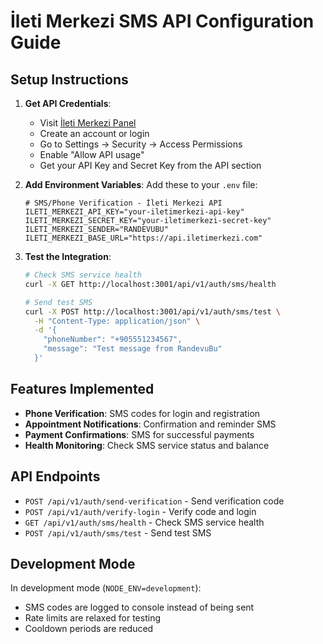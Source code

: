 # İleti Merkezi SMS API Configuration Guide

## Setup Instructions

1. **Get API Credentials**:
   - Visit [İleti Merkezi Panel](https://panel.iletimerkezi.com/)
   - Create an account or login
   - Go to Settings → Security → Access Permissions
   - Enable "Allow API usage"
   - Get your API Key and Secret Key from the API section

2. **Add Environment Variables**:
   Add these to your `.env` file:
   ```env
   # SMS/Phone Verification - İleti Merkezi API
   ILETI_MERKEZI_API_KEY="your-iletimerkezi-api-key"
   ILETI_MERKEZI_SECRET_KEY="your-iletimerkezi-secret-key"
   ILETI_MERKEZI_SENDER="RANDEVUBU"
   ILETI_MERKEZI_BASE_URL="https://api.iletimerkezi.com"
   ```

3. **Test the Integration**:
   ```bash
   # Check SMS service health
   curl -X GET http://localhost:3001/api/v1/auth/sms/health
   
   # Send test SMS
   curl -X POST http://localhost:3001/api/v1/auth/sms/test \
     -H "Content-Type: application/json" \
     -d '{
       "phoneNumber": "+905551234567",
       "message": "Test message from RandevuBu"
     }'
   ```

## Features Implemented

- **Phone Verification**: SMS codes for login and registration
- **Appointment Notifications**: Confirmation and reminder SMS
- **Payment Confirmations**: SMS for successful payments
- **Health Monitoring**: Check SMS service status and balance

## API Endpoints

- `POST /api/v1/auth/send-verification` - Send verification code
- `POST /api/v1/auth/verify-login` - Verify code and login
- `GET /api/v1/auth/sms/health` - Check SMS service health
- `POST /api/v1/auth/sms/test` - Send test SMS

## Development Mode

In development mode (`NODE_ENV=development`):
- SMS codes are logged to console instead of being sent
- Rate limits are relaxed for testing
- Cooldown periods are reduced
